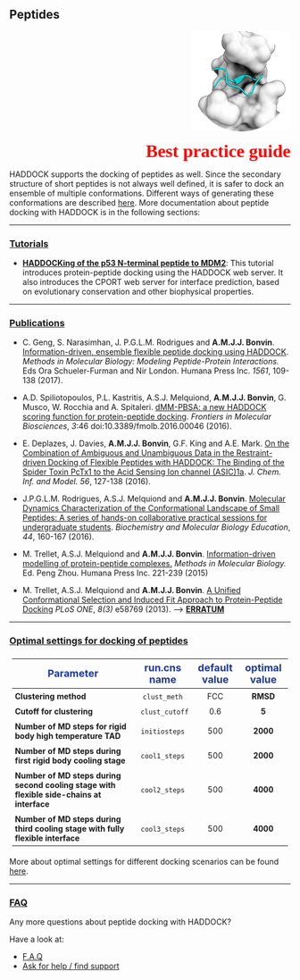## Peptides

<p align="right">
  <img src="./bound_peptide.png" />
</p>

<p style='text-align: right; font-family: "PT Sans"; font-weight: 600;'> <font  size="6" color="RED" >Best practice guide</font></p>

HADDOCK supports the docking of peptides as well.
Since the secondary structure of short peptides is not always well defined, it is safer to dock an ensemble of multiple conformations.
Different ways of generating these conformations are described [here](./structures.md#modelling-of-peptides-and-mutations-in-proteins).
More documentation about peptide docking with HADDOCK is in the following sections:


<hr>

### [Tutorials](../tutorials.md)

* [**HADDOCKing of the p53 N-terminal peptide to MDM2**](/education/molmod/docking/):
 This tutorial introduces protein-peptide docking using the HADDOCK web server. It also introduces the CPORT web server for interface prediction, based on evolutionary conservation and other biophysical properties.  


<hr>

### [Publications](../publications.md)

* C. Geng, S. Narasimhan, J. P.G.L.M. Rodrigues and **A.M.J.J. Bonvin**.
[Information-driven, ensemble flexible peptide docking using HADDOCK](https://doi.org/10.1007/978-1-4939-6798-8_8).
_Methods in Molecular Biology: Modeling Peptide-Protein Interactions._ Eds Ora Schueler-Furman and Nir London. Humana Press Inc. *1561*, 109-138 (2017).


* A.D. Spiliotopoulos, P.L. Kastritis, A.S.J. Melquiond, **A.M.J.J. Bonvin**, G. Musco, W. Rocchia and A. Spitaleri.
[dMM-PBSA: a new HADDOCK scoring function for protein-peptide docking](https://journal.frontiersin.org/article/10.3389/fmolb.2016.00046/full).
_Frontiers in Molecular Biosciences_, *3*:46 doi:10.3389/fmolb.2016.00046 (2016).


* E. Deplazes, J. Davies, **A.M.J.J. Bonvin**, G.F. King and A.E. Mark.
[On the Combination of Ambiguous and Unambiguous Data in the Restraint-driven Docking of Flexible Peptides with HADDOCK: The Binding of the Spider Toxin PcTx1 to the Acid Sensing Ion channel (ASIC)1a](https://doi.org/doi:10.1021/acs.jcim.5b00529).
_J. Chem. Inf. and Model._ *56*, 127-138 (2016).

* J.P.G.L.M. Rodrigues, A.S.J. Melquiond and  **A.M.J.J. Bonvin**.
[Molecular Dynamics Characterization of the Conformational Landscape of Small Peptides: A series of hands-on collaborative practical sessions for undergraduate students](https://doi.org/doi:10.1002/bmb.20941).
_Biochemistry and Molecular Biology Education_, *44*, 160-167 (2016).


* M. Trellet, A.S.J. Melquiond and **A.M.J.J. Bonvin**.
[Information-driven modelling of protein-peptide complexes.](https://link.springer.com/protocol/10.1007/978-1-4939-2285-7_10)
_Methods in Molecular Biology._ Ed. Peng Zhou. Humana Press Inc. 221-239 (2015)

* M. Trellet, A.S.J. Melquiond and **A.M.J.J. Bonvin**.
[A Unified Conformational Selection and Induced Fit Approach to Protein-Peptide Docking](https://dx.plos.org/10.1371/journal.pone.0058769)
_PLoS ONE_, *8(3)* e58769 (2013). --> [**ERRATUM**](https://milou.science.uu.nl/Files/ERRATUM_unified_conformational_selection.pdf)



<hr>

### [Optimal settings for docking of peptides](https://wenmr.science.uu.nl/haddock2.4/settings#peptides)

<style>
table, th, td {
    padding: 5px;

}
</style>


|<font size="4" color="#203A98">Parameter</font>|<font size="4" color="#203A98">run.cns name</font>| <font size="4" color="#203A98">default value</font>|<font size="4" color="#203A98">optimal value</font> |
|-|:-:|:-:|:-:| 
|**Clustering method** | <code>clust_meth</code>| FCC | **RMSD** |   
|**Cutoff for clustering** | <code> clust_cutoff </code>| 0.6 | **5** |  
|**Number of MD steps for rigid body high temperature TAD**| <code>initiosteps</code> | 500| **2000**|
|**Number of MD steps during first rigid body cooling stage**| <code>cool1_steps</code> | 500| **2000**|
|**Number of MD steps during second cooling stage with flexible side-chains at interface**|<code>cool2_steps</code> | 500 |**4000**|
|**Number of MD steps during third cooling stage with fully flexible interface**| <code>cool3_steps</code> |500 | **4000**|

More about optimal settings for different docking scenarios can be found [here](https://wenmr.science.uu.nl/haddock2.4/settings#optimal).

<hr>

### [FAQ](../faq.md)

Any more questions about peptide docking with HADDOCK?

Have a look at:
- [F.A.Q](../faq.md)
- [Ask for help / find support](../info.md)
